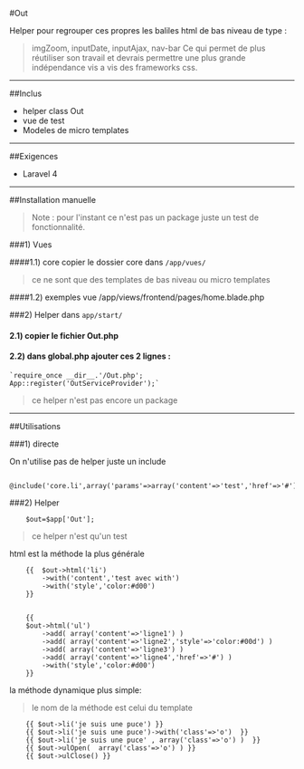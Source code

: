 #Out

Helper pour regrouper ces propres les baliles html de bas niveau de type :
> imgZoom, inputDate, inputAjax, nav-bar
Ce qui permet de plus réutiliser son travail et devrais permettre une plus grande indépendance vis a vis des frameworks css.


-----

##Inclus

* helper class Out
* vue de test
* Modeles de micro templates


-----

##Exigences
- Laravel 4

-----

##Installation manuelle

>Note : pour l'instant ce n'est pas un package juste un test de fonctionnalité.



###1) Vues


####1.1) core
 copier le dossier core dans `/app/vues/`
 > ce ne sont que des templates de bas niveau ou micro templates

####1.2) exemples
 vue /app/views/frontend/pages/home.blade.php
    
###2) Helper
 dans `app/start/`
 
#### 2.1) copier le fichier Out.php
#### 2.2) dans global.php ajouter ces 2 lignes :
    `require_once __dir__.'/Out.php';
    App::register('OutServiceProvider');`
>ce helper n'est pas encore un package
    

-----

##Utilisations

###1) directe

On n'utilise pas de helper juste un include

        @include('core.li',array('params'=>array('content'=>'test','href'=>'#')))


###2) Helper

        $out=$app['Out'];
>ce helper n'est qu'un test

html est la méthode la plus générale

        {{	$out->html('li')
			->with('content','test avec with')
			->with('style','color:#d00')
        }}


        {{
		$out->html('ul')
			->add( array('content'=>'ligne1') )
			->add( array('content'=>'ligne2','style'=>'color:#00d') )
			->add( array('content'=>'ligne3') )
			->add( array('content'=>'ligne4','href'=>'#') )
			->with('style','color:#d00')	
        }}

la méthode dynamique plus simple:
> le nom de la méthode est celui du template

        {{ $out->li('je suis une puce') }}
        {{ $out->li('je suis une puce')->with('class'=>'o')  }}         
        {{ $out->li('je suis une puce' , array('class'=>'o') )  }}        
        {{ $out->ulOpen(  array('class'=>'o') ) }}
        {{ $out->ulClose() }}        